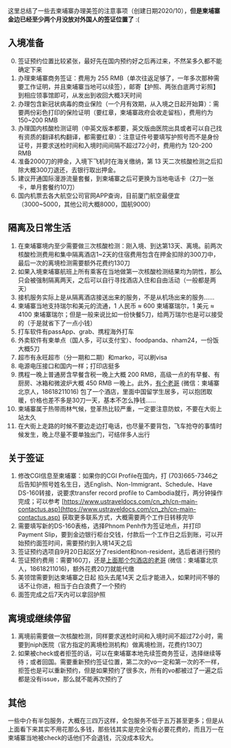 这里总结了一些去柬埔寨办理美签的注意事项（创建日期2020/10），**但是柬埔寨金边已经至少两个月没放对外国人的签证位置了** :(

## 入境准备

0. 签证预约位置比较紧张，最好先在国内预约好之后再过来，不然呆多久都不能确定下来
1. 办理柬埔寨商务签证：费用为 255 RMB（单次往返足够了，一年多次那种需要工作证明，并且柬埔寨当地可以续签），邮寄【护照、两张白底两寸彩照】到相应领事馆即可，从发出到收回大概3天时间
2. 办理包含新冠状病毒的商业保险（一个月有效期，从入境之日起开始算）：需要两份彩色打印的保险证明（要红章，柬埔寨政府会收走留档），费用约为 150\~200 RMB
3. 办理国内核酸检测证明（中英文版本都要，英文版由医院出具或者可以自己找有资质的翻译机构翻译，都需要红章）：注意证件号要填写护照号而不是身份证号，并要求送检时间和入境时间间隔不超过72小时，费用约为 120-200 RMB
4. 准备2000刀的押金，入境下飞机时在海关缴纳，第 13 天二次核酸检测之后扣除大概300刀退还，去银行取出押金。
5. 建议开通国际漫游流量套餐，到柬埔寨之后可更换为当地电话卡（2刀一张卡，单月套餐约10刀）
6. 国内机票去各大航空公司官网APP查询，目前厦门航空最便宜（3000\~5000，其他公司大概8000，国航9000）

## 隔离及日常生活

1. 在柬埔寨境内至少需要做三次核酸检测：刚入境、到达第13天、离境。前两次核酸检测费用和集中隔离酒店1\~2天的住宿费用包含在押金扣除的300刀中，最后一次的离境检测需要额外花费约130刀
2. 如果入境柬埔寨航班上所有乘客在当地做第一次核酸检测结果均为阴性，那么只会被强制隔离两天，之后可以自行寻找酒店入住和自由活动（一般都是两天）
3. 接机服务实际上是从隔离酒店接送出来的服务，不是从机场出来的服务……
4. 柬埔寨当地支持瑞尔和美元的流通，1 人民币 ≈ 600 柬埔寨瑞尔，1 美元 ≈ 4100 柬埔寨瑞尔；但是一般来说比如一份快餐5刀，给两万瑞尔也是可以接受的（于是就省下了一点小钱）
5. 打车软件有passApp、grab、携程海外打车
6. 外卖软件有柬单点（国人多，可以支付宝）、foodpanda、nham24，一份饭大概5刀
7. 超市有永旺超市（分一期和二期）和marko，可以刷visa
8. 电源电压接口和国内一样；打印店挺多
9. 携程一晚上普通房含早餐含税一晚上大概 200 RMB，高级一点的有早餐、有厨房、冰箱和微波炉大概 450 RMB 一晚上。此外，[有个老哥]() (微信：柬埔寨北京人，18618211016) 包了一个酒店，里面中国留学生居多，可以抱团取暖，价格也差不多是30刀一天，基本不怎么挣钱……
10. 柬埔寨属于热带雨林气候，登革热比较严重，一定要注意防蚊，不要在大街上站太久
11. 在大街上走路的时候不要边走边打电话，也尽量不要背包，飞车抢夺的事情时候发生，晚上尽量不要单独出门，可结伴多人出行

## 关于签证

1. 修改CGI信息至柬埔寨：如果你的CGI Profile在国内，打 (703)665-7346之后告知护照号姓名生日，选English、Non-Immigrant、Schedule、Have DS-160转接，说要求transfer record profile to Cambodia就行，两分钟操作完成；可以参考 [https://www.ustraveldocs.com/cn_zh/cn-main-contactus.asp](https://www.ustraveldocs.com/cn_zh/cn-main-contactus.asp) 获取更多联系方式，大概需要两个工作日转移完毕
2. 需要填写新的DS-160表格，选择Phnom Penh作为签证地点，并打印Payment Slip，要到金边银行柜台交钱，付款后一个工作日之后到账，可以开始预约面签时间，需要预约到入境14天之后
3. 签证预约选项自9月20日起区分了resident和non-resident，选后者进行预约
4. 签证预约费用：需要160刀，还是[上面那个包酒店的老哥]() (微信：柬埔寨北京人，18618211016)，额外花费20刀就能代缴
5. 美领馆需要到达柬埔寨之日起 掐头去尾14天 之后才能进入，如果时间不够的话不让你进，相当于白白浪费了一个预约
6. 面签完成之后7天内可以拿回护照

## 离境或继续停留

1. 离境前需要做一次核酸检测，同样要求送检时间和入境时间不超过72小时，需要到niph医院（官方指定的离境检测机构）做离境检测，花费约130刀
2. 如果被check或者拒签的话，可以在柬埔寨本地先续签商务签证，选择继续等待；或者回国。需要重新预约签证位置，第二次的vo一定和第一次的不一样，拒签也是可以重新预约，但是如果预约了很多次，所有的vo都被过了一遍之后都是没有issue，那么就不能再次预约了

## 其他

一些中介有半包服务，大概在三四万这样，全包服务不低于五万甚至更多；但是从上面看下来其实不用花那么多钱，那些钱其实是完全没有必要花费的，而且万一在柬埔寨当地被check的话他们不会退钱，沉没成本较大。

